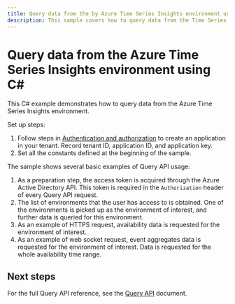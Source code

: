 ```yaml
---
title: Query data from the by Azure Time Series Insights environment using C#
description: This sample covers how to query data from the Time Series Insights environment using C#.
---
```


# Query data from the Azure Time Series Insights environment using C#

This C# example demonstrates how to query data from the Azure Time Series Insights environment.

Set up steps:
1. Follow steps in [Authentication and authorization](https://docs.microsoft.com/en-us/azure/time-series-insights/time-series-insights-authentication-and-authorization) to create an application in your tenant. Record tenant ID, application ID, and application key.
2. Set all the constants defined at the beginning of the sample.

The sample shows several basic examples of Query API usage:
1. As a preparation step, the access token is acquired through the Azure Active Directory API. This token is required in the `Authorization` header of every Query API request.
2. The list of environments that the user has access to is obtained. One of the environments is picked up as the environment of interest, and further data is queried for this environment.
3. As an example of HTTPS request, availability data is requested for the environment of interest.
4. As an example of web socket request, event aggregates data is requested for the environment of interest. Data is requested for the whole availability time range.

## Next steps

For the full Query API reference, see the [Query API](https://docs.microsoft.com/en-us/rest/api/time-series-insights/ga-query) document.

